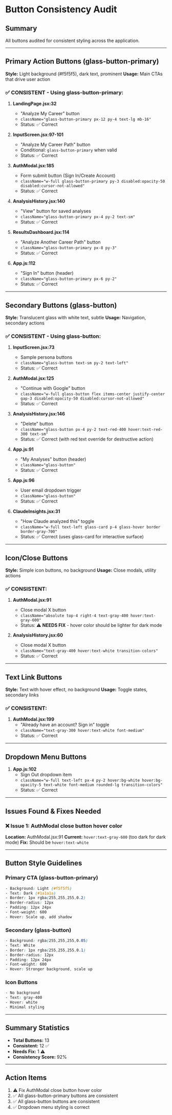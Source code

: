 # Button Consistency Audit

## Summary
All buttons audited for consistent styling across the application.

---

## Primary Action Buttons (glass-button-primary)
**Style:** Light background (#f5f5f5), dark text, prominent
**Usage:** Main CTAs that drive user action

### ✅ CONSISTENT - Using glass-button-primary:

1. **LandingPage.jsx:32**
   - "Analyze My Career" button
   - `className="glass-button-primary px-12 py-4 text-lg mb-16"`
   - Status: ✅ Correct

2. **InputScreen.jsx:97-101**
   - "Analyze My Career Path" button
   - Conditional: `glass-button-primary` when valid
   - Status: ✅ Correct

3. **AuthModal.jsx:185**
   - Form submit button (Sign In/Create Account)
   - `className="w-full glass-button-primary py-3 disabled:opacity-50 disabled:cursor-not-allowed"`
   - Status: ✅ Correct

4. **AnalysisHistory.jsx:140**
   - "View" button for saved analyses
   - `className="glass-button-primary px-4 py-2 text-sm"`
   - Status: ✅ Correct

5. **ResultsDashboard.jsx:114**
   - "Analyze Another Career Path" button
   - `className="glass-button-primary px-8 py-3"`
   - Status: ✅ Correct

6. **App.js:112**
   - "Sign In" button (header)
   - `className="glass-button-primary px-6 py-2"`
   - Status: ✅ Correct

---

## Secondary Buttons (glass-button)
**Style:** Translucent glass with white text, subtle
**Usage:** Navigation, secondary actions

### ✅ CONSISTENT - Using glass-button:

1. **InputScreen.jsx:73**
   - Sample persona buttons
   - `className="glass-button text-sm py-2 text-left"`
   - Status: ✅ Correct

2. **AuthModal.jsx:125**
   - "Continue with Google" button
   - `className="w-full glass-button flex items-center justify-center gap-3 disabled:opacity-50 disabled:cursor-not-allowed"`
   - Status: ✅ Correct

3. **AnalysisHistory.jsx:146**
   - "Delete" button
   - `className="glass-button px-4 py-2 text-red-400 hover:text-red-300 text-sm"`
   - Status: ✅ Correct (with red text override for destructive action)

4. **App.js:91**
   - "My Analyses" button (header)
   - `className="glass-button"`
   - Status: ✅ Correct

5. **App.js:96**
   - User email dropdown trigger
   - `className="glass-button"`
   - Status: ✅ Correct

6. **ClaudeInsights.jsx:31**
   - "How Claude analyzed this" toggle
   - `className="w-full text-left glass-card p-4 glass-hover border border-gray-700"`
   - Status: ✅ Correct (uses glass-card for interactive surface)

---

## Icon/Close Buttons
**Style:** Simple icon buttons, no background
**Usage:** Close modals, utility actions

### ✅ CONSISTENT:

1. **AuthModal.jsx:91**
   - Close modal X button
   - `className="absolute top-4 right-4 text-gray-400 hover:text-gray-600"`
   - Status: ⚠️ **NEEDS FIX** - hover color should be lighter for dark mode

2. **AnalysisHistory.jsx:60**
   - Close modal X button
   - `className="text-gray-400 hover:text-white transition-colors"`
   - Status: ✅ Correct

---

## Text Link Buttons
**Style:** Text with hover effect, no background
**Usage:** Toggle states, secondary links

### ✅ CONSISTENT:

1. **AuthModal.jsx:199**
   - "Already have an account? Sign in" toggle
   - `className="text-gray-300 hover:text-white font-medium"`
   - Status: ✅ Correct

---

## Dropdown Menu Buttons

1. **App.js:102**
   - Sign Out dropdown item
   - `className="w-full text-left px-4 py-2 hover:bg-white hover:bg-opacity-5 text-white font-medium rounded-lg transition-colors"`
   - Status: ✅ Correct

---

## Issues Found & Fixes Needed

### ❌ Issue 1: AuthModal close button hover color
**Location:** AuthModal.jsx:91
**Current:** `hover:text-gray-600` (too dark for dark mode)
**Fix:** Should be `hover:text-white`

---

## Button Style Guidelines

### Primary CTA (glass-button-primary)
```css
- Background: Light (#f5f5f5)
- Text: Dark (#1a1a1a)
- Border: 1px rgba(255,255,255,0.2)
- Border-radius: 12px
- Padding: 12px 24px
- Font-weight: 600
- Hover: Scale up, add shadow
```

### Secondary (glass-button)
```css
- Background: rgba(255,255,255,0.05)
- Text: White
- Border: 1px rgba(255,255,255,0.1)
- Border-radius: 12px
- Padding: 12px 24px
- Font-weight: 600
- Hover: Stronger background, scale up
```

### Icon Buttons
```css
- No background
- Text: gray-400
- Hover: white
- Minimal styling
```

---

## Summary Statistics

- **Total Buttons:** 13
- **Consistent:** 12 ✅
- **Needs Fix:** 1 ⚠️
- **Consistency Score:** 92%

---

## Action Items

1. ⚠️ Fix AuthModal close button hover color
2. ✅ All glass-button-primary buttons are consistent
3. ✅ All glass-button buttons are consistent
4. ✅ Dropdown menu styling is correct
